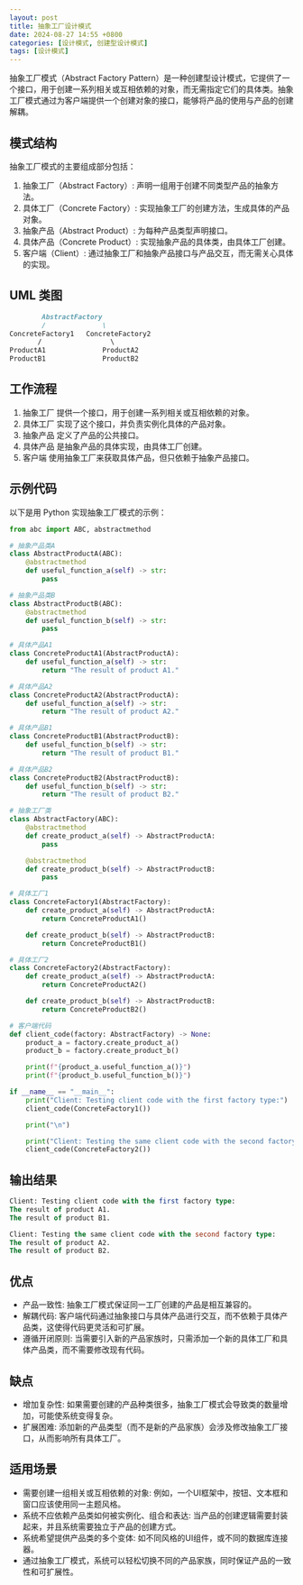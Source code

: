 ```yaml
---
layout: post
title: 抽象工厂设计模式
date: 2024-08-27 14:55 +0800
categories: [设计模式, 创建型设计模式]
tags: [设计模式]
---
```


抽象工厂模式（Abstract Factory Pattern）是一种创建型设计模式，它提供了一个接口，用于创建一系列相关或互相依赖的对象，而无需指定它们的具体类。抽象工厂模式通过为客户端提供一个创建对象的接口，能够将产品的使用与产品的创建解耦。

## 模式结构
抽象工厂模式的主要组成部分包括：

1. 抽象工厂（Abstract Factory）: 声明一组用于创建不同类型产品的抽象方法。
2. 具体工厂（Concrete Factory）: 实现抽象工厂的创建方法，生成具体的产品对象。
3. 抽象产品（Abstract Product）: 为每种产品类型声明接口。
4. 具体产品（Concrete Product）: 实现抽象产品的具体类，由具体工厂创建。
5. 客户端（Client）: 通过抽象工厂和抽象产品接口与产品交互，而无需关心具体的实现。

## UML 类图
```markdown
        AbstractFactory
        /              \
ConcreteFactory1   ConcreteFactory2
       /                 \
ProductA1              ProductA2
ProductB1              ProductB2
```

## 工作流程
1. 抽象工厂 提供一个接口，用于创建一系列相关或互相依赖的对象。
2. 具体工厂 实现了这个接口，并负责实例化具体的产品对象。
3. 抽象产品 定义了产品的公共接口。
4. 具体产品 是抽象产品的具体实现，由具体工厂创建。
5. 客户端 使用抽象工厂来获取具体产品，但只依赖于抽象产品接口。

## 示例代码
以下是用 Python 实现抽象工厂模式的示例：

```python
from abc import ABC, abstractmethod

# 抽象产品类A
class AbstractProductA(ABC):
    @abstractmethod
    def useful_function_a(self) -> str:
        pass

# 抽象产品类B
class AbstractProductB(ABC):
    @abstractmethod
    def useful_function_b(self) -> str:
        pass

# 具体产品A1
class ConcreteProductA1(AbstractProductA):
    def useful_function_a(self) -> str:
        return "The result of product A1."

# 具体产品A2
class ConcreteProductA2(AbstractProductA):
    def useful_function_a(self) -> str:
        return "The result of product A2."

# 具体产品B1
class ConcreteProductB1(AbstractProductB):
    def useful_function_b(self) -> str:
        return "The result of product B1."

# 具体产品B2
class ConcreteProductB2(AbstractProductB):
    def useful_function_b(self) -> str:
        return "The result of product B2."

# 抽象工厂类
class AbstractFactory(ABC):
    @abstractmethod
    def create_product_a(self) -> AbstractProductA:
        pass

    @abstractmethod
    def create_product_b(self) -> AbstractProductB:
        pass

# 具体工厂1
class ConcreteFactory1(AbstractFactory):
    def create_product_a(self) -> AbstractProductA:
        return ConcreteProductA1()

    def create_product_b(self) -> AbstractProductB:
        return ConcreteProductB1()

# 具体工厂2
class ConcreteFactory2(AbstractFactory):
    def create_product_a(self) -> AbstractProductA:
        return ConcreteProductA2()

    def create_product_b(self) -> AbstractProductB:
        return ConcreteProductB2()

# 客户端代码
def client_code(factory: AbstractFactory) -> None:
    product_a = factory.create_product_a()
    product_b = factory.create_product_b()

    print(f"{product_a.useful_function_a()}")
    print(f"{product_b.useful_function_b()}")

if __name__ == "__main__":
    print("Client: Testing client code with the first factory type:")
    client_code(ConcreteFactory1())

    print("\n")

    print("Client: Testing the same client code with the second factory type:")
    client_code(ConcreteFactory2())
```

## 输出结果
```sql
Client: Testing client code with the first factory type:
The result of product A1.
The result of product B1.

Client: Testing the same client code with the second factory type:
The result of product A2.
The result of product B2.
```

## 优点
* 产品一致性: 抽象工厂模式保证同一工厂创建的产品是相互兼容的。
* 解耦代码: 客户端代码通过抽象接口与具体产品进行交互，而不依赖于具体产品类，这使得代码更灵活和可扩展。
* 遵循开闭原则: 当需要引入新的产品家族时，只需添加一个新的具体工厂和具体产品类，而不需要修改现有代码。

## 缺点
* 增加复杂性: 如果需要创建的产品种类很多，抽象工厂模式会导致类的数量增加，可能使系统变得复杂。
* 扩展困难: 添加新的产品类型（而不是新的产品家族）会涉及修改抽象工厂接口，从而影响所有具体工厂。

## 适用场景
* 需要创建一组相关或互相依赖的对象: 例如，一个UI框架中，按钮、文本框和窗口应该使用同一主题风格。
* 系统不应依赖产品类如何被实例化、组合和表达: 当产品的创建逻辑需要封装起来，并且系统需要独立于产品的创建方式。
* 系统希望提供产品类的多个变体: 如不同风格的UI组件，或不同的数据库连接器。
* 通过抽象工厂模式，系统可以轻松切换不同的产品家族，同时保证产品的一致性和可扩展性。